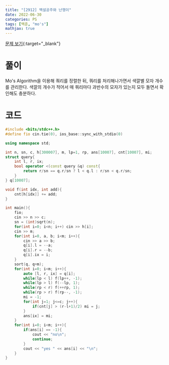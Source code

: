 ```yaml
---
title: "[2912] 백설공주와 난쟁이"
date: 2022-06-30
categories: PS
tags: [백준, "mo's"]
mathjax: true
---
```


[문제 보기](https://www.acmicpc.net/problem/2912){:target="_blank"}

# 풀이
Mo's Algorithm을 이용해 쿼리를 정렬한 뒤, 쿼리를 처리해나가면서 색깔별 모자 개수를 관리한다. 색깔의 개수가 적어서 매 쿼리마다 과반수의 모자가 있는지 모두 돌면서 확인해도 충분하다.

# 코드
```c++
#include <bits/stdc++.h>
#define fio cin.tie(0), ios_base::sync_with_stdio(0)

using namespace std;

int n, sn, c, h[300007], m, lp=1, rp, ans[10007], cnt[10007], mi;
struct query{
    int l, r, ix;
    bool operator <(const query &q) const{
        return r/sn == q.r/sn ? l < q.l : r/sn < q.r/sn;
    }
} q[10007];

void f(int idx, int add){
    cnt[h[idx]] += add;
}

int main(){
    fio;
    cin >> n >> c;
    sn = (int)sqrt(n);
    for(int i=0; i<n; i++) cin >> h[i];
    cin >> m;
    for(int i=0, a, b; i<m; i++){
        cin >> a >> b;
        q[i].l = --a;
        q[i].r = --b;
        q[i].ix = i;
    }
    sort(q, q+m);
    for(int i=0; i<m; i++){
        auto [l, r, ix] = q[i];
        while(lp < l) f(lp++, -1);
        while(lp > l) f(--lp, 1);
        while(rp < r) f(++rp, 1);
        while(rp > r) f(rp--, -1);
        mi = -1;
        for(int j=1; j<=c; j++){
            if(cnt[j] > (r-l+1)/2) mi = j;
        }
        ans[ix] = mi;
    }
    for(int i=0; i<m; i++){
        if(ans[i] == -1){
            cout << "no\n";
            continue;
        }
        cout << "yes " << ans[i] << "\n";
    }
}
```

